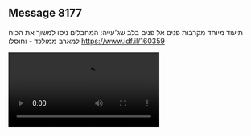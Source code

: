 ## Message 8177

תיעוד מיוחד מקרבות פנים אל פנים בלב שג׳עייה:
המחבלים ניסו למשוך את הכוח למארב ממולכד - וחוסלו
https://www.idf.il/160359

![Video](8177/8177_media.mp4)
